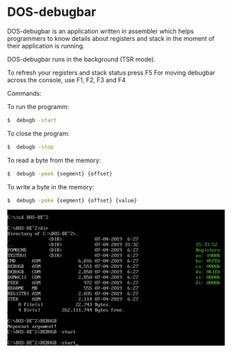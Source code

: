 # DOS-debugbar

DOS-debugbar is an application written in assembler which helps programmers to know details about registers and stack in the moment of their application is running.

DOS-debugbar runs in the background (TSR mode).

To refresh your registers and stack status press F5
For moving debugbar across the console, use F1, F2, F3 and F4

Commands:

To run the programm:
```sh
$  debugb -start
```

To close the program:
```sh
$  debugb -stop
```

To read a byte from the memory:
```sh
$  debugb -peek {segment} {offset}
```

To write a byte in the memory:
```sh
$  debugb -poke {segment} {offset} {value}
```
![DebugBar](debugbar_shot.png)
